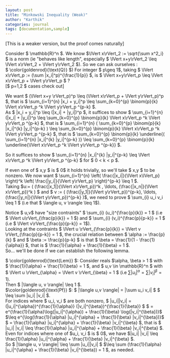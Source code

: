 ```yaml
---
layout: post
title: "Minkowski Inequality (Weak)"
author: "Karthik"
categories: journal
tags: [documentation,sample]
---
```


[This is a weaker version, but the proof comes naturally]   

Consider $ \mathbb{R}^n $. We know $\lVert x\rVert_2 := \sqrt{\sum x^2_i} $ is a norm (ie "behaves like length", especially $ \lVert x+y\rVert_2 \leq \lVert x\rVert_2 + \lVert y\rVert_2 $). So we can ask ourselves :   
$ \color{goldenrod}{\text{Q}} $) For integer $ p\geq 1$, taking $ \lVert x\rVert_p := (\sum |x_i|^p)^{\frac{1}{p}} $, is $ \lVert x+y\rVert_p \leq \lVert x\rVert_p + \lVert y\rVert_p $ ?   
[$ p=1,2 $ cases check out] 

We want $ (\lVert x+y \rVert_p)^p \leq (\lVert x\rVert_p + \lVert y\rVert_p)^p $, that is $ \sum_{i=1}^{n} |x_i + y_i|^p \leq \sum_{k=0}^{p} \binom{p}{k} \lVert x\rVert_p ^k \lVert y\rVert_p ^{p-k} $.   
As $ |x_i + y_i|^p \leq (|x_i| + |y_i|)^p $, it suffices to show $ \sum_{i=1}^{n} (|x_i| + |y_i|)^p \leq \sum_{k=0}^{p} \binom{p}{k} \lVert x\rVert_p ^k \lVert y\rVert_p ^{p-k} $, that is $ \sum_{i=1}^{n} ( \sum_{k=0}^{p} \binom{p}{k} |x_i|^{k} |y_i|^{p-k} ) \leq \sum_{k=0}^{p} \binom{p}{k} \lVert x\rVert_p ^k \lVert y\rVert_p ^{p-k} $, that is $ \sum_{k=0}^{p} \binom{p}{k} \underline{( \sum_{i=1}^{n} |x_i|^{k} |y_i|^{p-k} )} \leq \sum_{k=0}^{p} \binom{p}{k} \underline{\lVert x\rVert_p ^k \lVert y\rVert_p ^{p-k}} $.
   
So it suffices to show $ \sum_{i=1}^{n} |x_i|^{k} |y_i|^{p-k} \leq \lVert x\rVert_p ^k \lVert y\rVert_p ^{p-k} $ for $ 0 &lt; k &lt; p $.   

If even one of $ x,y $ is $ 0$ it holds trivially, so we'll take $ x,y $ to be nonzero. We now want $ \sum_{i=1}^{n} \left( \frac{|x_i|}{\lVert x\lVert_p} \right)^k \left( \frac{|y_i|}{\lVert y\rVert_p} \right)^{p-k} \leq 1 $.   
Taking $u:= ( (\frac{|x_1|}{\lVert x\rVert_p})^k , \ldots, (\frac{|x_n|}{\lVert x\rVert_p})^k ) $ and $ v := ( (\frac{|y_1|}{\lVert y\rVert_p})^{p-k}, \ldots, (\frac{|y_n|}{\lVert y\rVert_p})^{p-k} )$, we need to prove $ \sum_{i} u_i v_i \leq 1 $ (i.e that $ \langle u, v \rangle \leq 1$).   

Notice $ u,v$ have "size contraints" $ \sum_{i} (u_i)^{\frac{p}{k}} = 1 $ (i.e $ \lVert u\rVert_{\frac{p}{k}} = 1 $) and $ \sum_{i} (v_i)^{\frac{p}{p-k}} = 1 $ (i.e $ \lVert v\rVert_{\frac{p}{p-k}} = 1$).   
Looking at the contraints $ \lVert u \rVert_{\frac{p}{k}} = \lVert v \rVert_{\frac{p}{p-k}} = 1 $, the crucial relation between $ \alpha := \frac{p}{k} $ and $ \beta := \frac{p}{p-k} $ is that $ \beta = \frac{1}{1 - \frac{1}{\alpha}} $, that is $ \frac{1}{\alpha} + \frac{1}{\beta} = 1 $.   
So... we'll be done if we can establish the following lemma.
   
$ \color{goldenrod}{\text{Lem}} $: Consider reals $\alpha, \beta &gt; 1 $ with $ \frac{1}{\alpha} + \frac{1}{\beta} = 1 $, and $ u,v \in \mathbb{R}^n $ with $ \lVert u \rVert_{\alpha} = \lVert v \rVert_{\beta} = 1 $ (i.e $\sum |u_i|^{\alpha} = \sum |v_i|^{\beta} = 1$).   
Then $ |\langle u, v \rangle| \leq 1 $.   
$\color{goldenrod}{\text{Pf}} $: $ |\langle u,v \rangle| = |\sum u_i v_i| $ $ \leq \sum |u_i| |v_i| $.   
For indices where $ u_i, v_i $ are both nonzero, $ |u_i||v_i| = (|u_i|^{\alpha})^{\frac{1}{\alpha}} (|v_i|^{\beta})^{\frac{1}{\beta}} $ $ = e^{\frac{1}{\alpha}\log(|u_i|^{\alpha}) + \frac{1}{\beta} \log(|v_i|^{\beta})}$ $\leq e^{\log(\frac{1}{\alpha} |u_i|^{\alpha} + \frac{1}{\beta} |v_i|^{\beta})}$ $ = \frac{1}{\alpha} |u_i|^{\alpha} + \frac{1}{\beta} |v_i|^{\beta} $, that is $ |u_i| |v_i| \leq \frac{1}{\alpha} |u_i|^{\alpha} + \frac{1}{\beta} |v_i|^{\beta} $.   
Even for indices where one of $u_i, v_i $ is $ 0$, we have $|u_i| |v_i| \leq \frac{1}{\alpha} |u_i|^{\alpha} + \frac{1}{\beta} |v_i|^{\beta} $.   
So $ |\langle u, v \rangle| \leq \sum |u_i||v_i| $ $\leq \sum (\frac{1}{\alpha} |u_i|^{\alpha} + \frac{1}{\beta} |v_i|^{\beta}) = 1 $, as needed.
